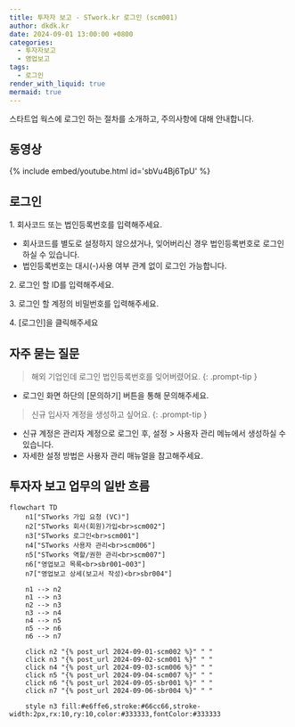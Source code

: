 ```yaml
---
title: 투자자 보고 - STwork.kr 로그인 (scm001)
author: dkdk.kr
date: 2024-09-01 13:00:00 +0800
categories:
  - 투자자보고
  - 영업보고
tags:
  - 로그인
render_with_liquid: true
mermaid: true
---
```


스타트업 웍스에 로그인 하는 절차를 소개하고, 주의사항에 대해 안내합니다.

## 동영상

{% include embed/youtube.html id='sbVu4Bj6TpU' %}

## 로그인

1\. 회사코드 또는 법인등록번호를 입력해주세요.
- 회사코드를 별도로 설정하지 않으셨거나, 잊어버리신 경우 법인등록번호로 로그인 하실 수 있습니다.
- 법인등록번호는 대시(-)사용 여부 관계 없이 로그인 가능합니다.

2\. 로그인 할 ID를 입력해주세요.

3\. 로그인 할 계정의 비밀번호를 입력해주세요.

4\. [로그인]을 클릭해주세요


## 자주 묻는 질문

> 해외 기업인데 로그인 법인등록번호를 잊어버렸어요.
{: .prompt-tip }
- 로그인 화면 하단의 [문의하기] 버튼을 통해 문의해주세요.

> 신규 입사자 계정을 생성하고 싶어요.
{: .prompt-tip }
- 신규 계정은 관리자 계정으로 로그인 후, 설정 > 사용자 관리 메뉴에서 생성하실 수 있습니다.
- 자세한 설정 방법은 사용자 관리 매뉴얼을 참고해주세요.

## 투자자 보고 업무의 일반 흐름

```mermaid
flowchart TD
    n1["STworks 가입 요청 (VC)"]
    n2["STworks 회사(회원)가입<br>scm002"]
    n3["STworks 로그인<br>scm001"]
    n4["STworks 사용자 관리<br>scm006"]
    n5["STworks 역할/권한 관리<br>scm007"]
    n6["영업보고 목록<br>sbr001~003"]
    n7["영업보고 상세(보고서 작성)<br>sbr004"]
    
    n1 --> n2
    n1 --> n3
    n2 --> n3
    n3 --> n4
    n4 --> n5
    n5 --> n6
    n6 --> n7

    click n2 "{% post_url 2024-09-01-scm002 %}" " "
    click n3 "{% post_url 2024-09-02-scm001 %}" " "
    click n4 "{% post_url 2024-09-03-scm006 %}" " "
    click n5 "{% post_url 2024-09-04-scm007 %}" " "
    click n6 "{% post_url 2024-09-05-sbr001 %}" " "
    click n7 "{% post_url 2024-09-06-sbr004 %}" " "

    style n3 fill:#e6ffe6,stroke:#66cc66,stroke-width:2px,rx:10,ry:10,color:#333333,fontColor:#333333
```
